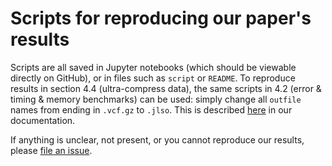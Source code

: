 # Scripts for reproducing our paper's results

Scripts are all saved in Jupyter notebooks (which should be viewable directly on GitHub), or in files such as `script` or `README`. To reproduce results in section 4.4 (ultra-compress data), the same scripts in 4.2 (error & timing & memory benchmarks) can be used: simply change all `outfile` names from ending in `.vcf.gz` to `.jlso`. This is described [here](https://openmendel.github.io/MendelImpute.jl/dev/man/ultra+compress/) in our documentation.

If anything is unclear, not present, or you cannot reproduce our results, please [file an issue](https://github.com/OpenMendel/MendelImpute.jl/issues).
